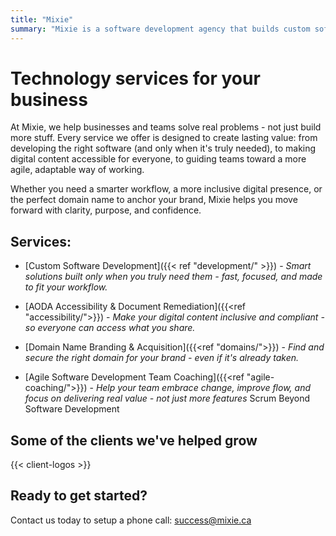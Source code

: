 ```yaml
---
title: "Mixie"
summary: "Mixie is a software development agency that builds custom software for businesses."
---
```


# Technology services for your business

At Mixie, we help businesses and teams solve real problems - not just build more stuff. Every service we offer is designed to create lasting value: from developing the right software (and only when it's truly needed), to making digital content accessible for everyone, to guiding teams toward a more agile, adaptable way of working.

Whether you need a smarter workflow, a more inclusive digital presence, or the perfect domain name to anchor your brand, Mixie helps you move forward with clarity, purpose, and confidence.

## Services:

* [Custom Software Development]({{< ref "development/" >}}) - _Smart solutions built only when you truly need them - fast, focused, and made to fit your workflow._

* [AODA Accessibility & Document Remediation]({{<ref "accessibility/">}}) - _Make your digital content inclusive and compliant - so everyone can access what you share._

* [Domain Name Branding & Acquisition]({{<ref "domains/">}}) - _Find and secure the right domain for your brand - even if it's already taken._

* [Agile Software Development Team Coaching]({{<ref "agile-coaching/">}}) - _Help your team embrace change, improve flow, and focus on delivering real value - not just more features_
Scrum Beyond Software Development

## Some of the clients we've helped grow
{{< client-logos >}}

## Ready to get started?
Contact us today to setup a phone call: success@mixie.ca
